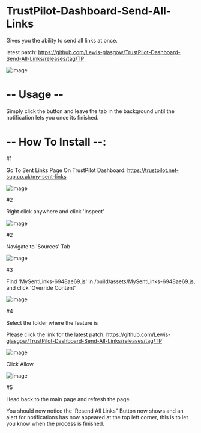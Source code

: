 # TrustPilot-Dashboard-Send-All-Links
Gives you the ability to send all links at once.

latest patch: https://github.com/Lewis-glasgow/TrustPilot-Dashboard-Send-All-Links/releases/tag/TP

![image](https://github.com/user-attachments/assets/3100ad31-3941-4383-9992-414df5c520ac)


# -- Usage --

Simply click the button and leave the tab in the background until the notification lets you once its finished.

# -- How To Install --:
#1

Go To Sent Links Page On TrustPilot Dashboard: https://trustpilot.net-sup.co.uk/my-sent-links

![image](https://github.com/user-attachments/assets/cb928ce0-6f21-4943-9a94-8ddbe2c792a4)

#2

Right click anywhere and click 'Inspect'

![image](https://github.com/user-attachments/assets/1f0ffc72-796b-489d-ab26-51367419aaa8)

#2

Navigate to 'Sources' Tab

![image](https://github.com/user-attachments/assets/06687cd6-e45c-496a-b1b0-8a0953d44485)

#3 

Find 'MySentLinks-6948ae69.js' in /build/assets/MySentLinks-6948ae69.js, and click 'Override Content'

![image](https://github.com/user-attachments/assets/6994032f-d8c6-4c54-82ab-159cd2c78ad1)

#4

Select the folder where the feature is

Please click the link for the latest patch: https://github.com/Lewis-glasgow/TrustPilot-Dashboard-Send-All-Links/releases/tag/TP

![image](https://github.com/user-attachments/assets/bef8ec6a-8cc4-4403-a69d-88f6ea19865b)

Click Allow

![image](https://github.com/user-attachments/assets/fb32e350-d9b6-4654-9ac1-dcd4133f656a)

#5 

Head back to the main page and refresh the page.

You should now notice the 'Resend All Links" Button now shows and an alert for notifications has now appeared at the top left corner, this is to let you know when the process is finished.
